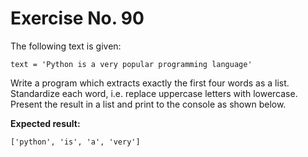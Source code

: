 # Exercise No. 90

The following text is given:


    text = 'Python is a very popular programming language'


Write a program which extracts exactly the first four words as a list. Standardize each word, i.e. replace uppercase letters with lowercase. Present the result in a list and print to the console as shown below.


**Expected result:**


    ['python', 'is', 'a', 'very']


